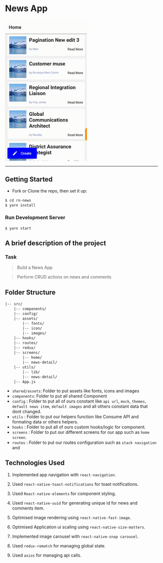 # News App

<span>
<img src="./docs/assets/preview.gif" alt="preview"  width="270" />
</span>

<hr />

## Getting Started

- Fork or Clone the repo, then set it up:

```
$ cd rn-news
$ yarn install
```

### Run Development Server

```
$ yarn start
```

## A brief description of the project

### Task

> Build a News App

> Perform CRUD actions on news and comments

## Folder Structure

```
|-- src/
    |-- components/
    |-- config/
    |-- assets/
        |-- fonts/
        |-- icon/
        |-- images/
    |-- hooks/
    |-- routes/
    |-- redux/
    |-- screens/
        |-- home/
        |-- news-detail/
    |-- utils/
        |-- lib/
        |-- news-detail/
    |-- App.js
```

- `shared/assets`: Folder to put assets like fonts, icons and images
- `components`: Folder to put all shared Component
- `config` : Folder to put all of ours constant like `api url`, `mock`, `themes`, `default news item`, `default images` and all others constant data that dont changed.
- `utils` : Folder to put our helpers function like Consume API and formating data or others helpers.
- `hooks` : Folder to put all of ours custom hooks/logic for component.
- `screens` : Folder to put our different screens for our app such as `home screen`.
- `routes` : Folder to put our routes configuration such as `stack navigation` and

## Technologies Used

1. Implemented app navigation with `react-navigation`.

2. Used `react-native-toast-notifications` for toast notifications.

3. Used `React-native-elements` for component styling.

4. Used `react-native-uuid` for generating unique id for news and comments item.

5. Optimised image rendering using `react-native-fast-image`.

6. Optimised Application ui scaling using `react-native-size-matters`.

7. Implemented image carousel with `react-native-snap carousel`.

8. Used `redux-rematch` for managing global state.

9. Used `axios` for managing api calls.
